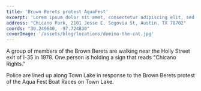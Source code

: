 ```yaml
---
title: 'Brown Berets protest AquaFest'
excerpt: 'Lorem ipsum dolor sit amet, consectetur adipiscing elit, sed do eiusmod tempor incididunt ut labore et dolore magna aliqua.'
address: "Chicano Park, 2101 Jesse E. Segovia St, Austin, TX 78702"
coords: "30.249640, -97.724830"
coverImage: '/assets/blog/locations/domino-the-cat.jpg'
---
```

A group of members of the Brown Berets are walking near the Holly Street exit of I-35 in 1978. One person is holding a sign that reads "Chicano Rights."

Police are lined up along Town Lake in response to the Brown Berets protest of the Aqua Fest Boat Races on Town Lake.
